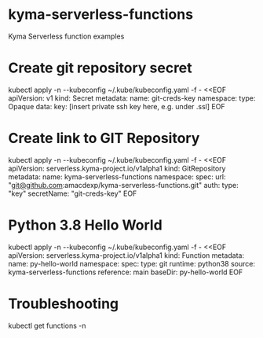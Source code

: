 # kyma-serverless-functions
Kyma Serverless function examples


# Create git repository secret  
kubectl apply -n <namespace> --kubeconfig ~/.kube/kubeconfig.yaml -f - <<EOF
 apiVersion: v1
 kind: Secret
 metadata:
   name: git-creds-key
   namespace: <namespace>
 type: Opaque
 data:
   key: [insert private ssh key here, e.g. under .ssl]
EOF

  
# Create link to GIT Repository  
kubectl apply -n <namespace> --kubeconfig ~/.kube/kubeconfig.yaml -f - <<EOF
apiVersion: serverless.kyma-project.io/v1alpha1
kind: GitRepository
metadata:
  name: kyma-serverless-functions
  namespace: <namespace>
spec:
  url: "git@github.com:amacdexp/kyma-serverless-functions.git"
  auth:
    type: "key"
    secretName: "git-creds-key"
EOF
  

  
# Python 3.8 Hello World 
kubectl apply -n <namespace> --kubeconfig ~/.kube/kubeconfig.yaml -f - <<EOF  
apiVersion: serverless.kyma-project.io/v1alpha1
kind: Function
metadata:
  name: py-hello-world
  namespace: <namespace>
spec:
  type: git
  runtime: python38
  source: kyma-serverless-functions
  reference: main
  baseDir: py-hello-world
EOF
  
  
  
# Troubleshooting
kubectl get functions -n <namespace>
